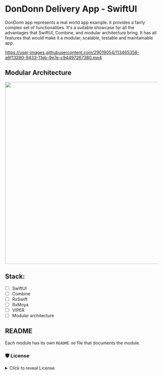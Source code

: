 # DonDonn Delivery App - SwiftUI

DonDonn app represents a real world app example. it provides a fairly complex set of functionalities. It's a suitable showcase for all the advantages that SwiftUI, Combine, and modular architecture bring. It has all features that would make it a modular, scalable, testable and maintainable app.

https://user-images.githubusercontent.com/29019054/113465358-a6f13280-9433-11eb-9e7e-c94497267380.mp4

 ## Modular Architecture
 
 <img src="https://github.com/ShabanKamell/DonDonn/blob/master/blob/modular-arch-diagram.png?raw=true" height="600">
 
 
 ## Stack:
 - [ ] SwiftUI
 - [ ] Combine
 - [ ] RxSwift
 - [ ] RxMoya
 - [ ] VIPER
 - [ ] Modular architecture

 ## README

Each module has its own `README.md` file that documents the module.

 ### 🛡 License
<details>
    <summary>
        Click to reveal License
    </summary>
    
```
Licensed under the Apache License, Version 2.0 (the "License");
you may not use this file except in compliance with the License.
You may obtain a copy of the License at

   http://www.apache.org/licenses/LICENSE-2.0

Unless required by applicable law or agreed to in writing, software
distributed under the License is distributed on an "AS IS" BASIS,
WITHOUT WARRANTIES OR CONDITIONS OF ANY KIND, either express or implied.
See the License for the specific language governing permissions and
limitations under the License.
```
